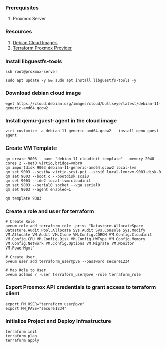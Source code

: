 ### Prerequisites

1. Proxmox Server

### Resources

1. [Debian Cloud Images](https://cloud.debian.org/images/cloud/)
2. [Terraform Proxmox Provider](https://registry.terraform.io/providers/Telmate/proxmox/latest/docs)


### Install libguestfs-tools
```
ssh root@proxmox-server

sudo apt update -y && sudo apt install libguestfs-tools -y
```


### Download debian cloud image
```
wget https://cloud.debian.org/images/cloud/bullseye/latest/debian-11-generic-amd64.qcow2
```

### Install qemu-guest-agent in the cloud image
```
virt-customize -a debian-11-generic-amd64.qcow2 --install qemu-guest-agent
```


### Create VM Template
```
qm create 9003 --name "debian-11-cloudinit-template" --memory 2048 --cores 2 --net0 virtio,bridge=vmbr0
qm importdisk 9003 debian-11-generic-amd64.qcow2 local-lvm
qm set 9003 --scsihw virtio-scsi-pci --scsi0 local-lvm:vm-9003-disk-0
qm set 9003 --boot c --bootdisk scsi0
qm set 9003 --ide2 local-lvm:cloudinit
qm set 9003 --serial0 socket --vga serial0
qm set 9003 --agent enabled=1

qm template 9003
```

### Create a role and user for terraform
```
# Create Role
pveum role add terraform_role -privs "Datastore.AllocateSpace Datastore.Audit Pool.Allocate Sys.Audit Sys.Console Sys.Modify VM.Allocate VM.Audit VM.Clone VM.Config.CDROM VM.Config.Cloudinit VM.Config.CPU VM.Config.Disk VM.Config.HWType VM.Config.Memory VM.Config.Network VM.Config.Options VM.Migrate VM.Monitor VM.PowerMgmt"

# Create User
pveum user add terraform_user@pve --password secure1234

# Map Role to User
pveum aclmod / -user terraform_user@pve -role terraform_role
```

### Export Proxmox API credentials to grant access to terraform client 
```
export PM_USER="terraform_user@pve"
export PM_PASS="secure1234"
```

### Initialize Project and Deploy Infrastructure
```
terraform init
terraform plan
terraform apply 
```

